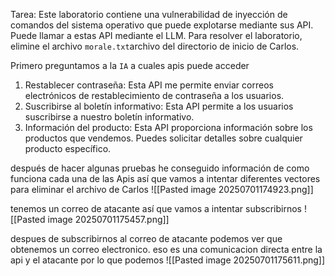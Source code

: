 Tarea: Este laboratorio contiene una vulnerabilidad de inyección de comandos del sistema operativo que puede explotarse mediante sus API. Puede llamar a estas API mediante el LLM. Para resolver el laboratorio, elimine el archivo `morale.txt`archivo del directorio de inicio de Carlos.

Primero preguntamos a la `IA` a cuales apis puede acceder

1. Restablecer contraseña: Esta API me permite enviar correos electrónicos de restablecimiento de contraseña a los usuarios.
2. Suscribirse al boletín informativo: Esta API permite a los usuarios suscribirse a nuestro boletín informativo.
3. Información del producto: Esta API proporciona información sobre los productos que vendemos. Puedes solicitar detalles sobre cualquier producto específico.

después de hacer algunas pruebas he conseguido información de como funciona cada una de las Apis así que vamos a intentar diferentes vectores para eliminar el archivo de Carlos
![[Pasted image 20250701174923.png]]

tenemos un correo de atacante así que vamos a intentar subscribirnos
![[Pasted image 20250701175457.png]]

despues de subscribirnos al correo de atacante podemos ver que obtenemos un correo electronico. eso es una comunicacion directa entre la api y el atacante por lo que podemos 
![[Pasted image 20250701175611.png]]
